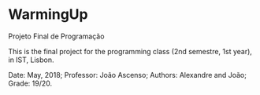 # WarmingUp
Projeto Final de Programação
 
This is the final project for the programming class (2nd semestre, 1st year), in IST, Lisbon.

Date: May, 2018;
Professor: João Ascenso;
Authors: Alexandre and João;
Grade: 19/20.
